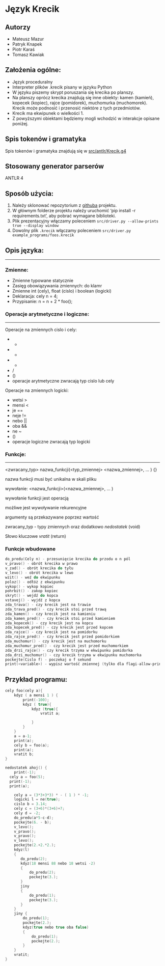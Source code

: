 # Język Krecik

## Autorzy

- Mateusz Mazur
- Patryk Knapek 
- Piotr Karaś
- Tomasz Kawiak

## Założenia ogólne:

- Język proceduralny
- Interpreter plików .krecik pisany w języku Python
- W języku piszemy skrypt poruszania się krecika po planszy.
- Na planszy oprócz krecika znajdują
się inne obiekty: kamen (kamień), kopecek (kopiec), rajce (pomidorek),
muchomurka (muchomorek). Krecik może podnosić i przenosić niektóre z
tych przedmiotów.
- Krecik ma ekwipunek o wielkości 1.
- Z powyższymi obiektami będziemy mogli wchodzić w interakcje opisane poniżej.

## Spis tokenów i gramatyka

Spis tokenów i gramatyka znajdują się w [src/antlr/Krecik.g4](https://github.com/mzsuetam/krecik/blob/master/src/antlr/Krecik.g4)

## Stosowany generator parserów

ANTLR 4

## Sposób użycia:

1. Należy sklonować repozytorium z [githuba](https://github.com/mzsuetam/krecik) projektu.
2. W głównym folderze projektu należy uruchomić ‘pip install -r requirements.txt’, aby pobrać wymagane biblioteki.
3. Plik prezentacyjny włączamy poleceniem `src/driver.py --allow-prints true --display window`
4. Dowolny plik `.krecik` włączamy poleceniem `src/driver.py example_programs/foos.krecik`

## Opis języka:

---

### Zmienne:

- Zmienne typowane statycznie
- Zasięg obowiązywania zmiennych: do klamr
- Zmienne int (cely), float (cislo) i boolean (logicki)
- Deklaracja: cely n = 4;
- Przypisanie: n = n + 2 * foo();

### Operacje arytmetyczne i logiczne:

---

Operacje na zmiennych cislo i cely:

- +
- -
- *
- /
- ()
- operacje arytmetyczne zwracają typ cislo lub cely

Operacje na zmiennych logicki:

- wetsi >
- mensi <
- je ==
- neje !=
- nebo ||
- oba &&
- ne ~
- ()
- operacje logiczne zwracają typ logicki

### Funkcje:

---

<zwracany_typ> nazwa_funkcji(<typ_zmiennej> <nazwa_zmiennej>, … ) {}

nazwa funkcji musi być unikalna w skali pliku

wywołanie: <nazwa_funkcji>(<nazwa_zmiennej>, … )

wywołanie funkcji jest operacją

możliwe jest wywoływanie rekurencyjne

argumenty są przekazywane poprzez wartość

zwracany_typ - typy zmiennych oraz dodatkowo *nedostatek* (void)

Słowo kluczowe *vratit* (return)

### Funkcje wbudowane

```c
do_predu(Cely n) - przesunięcie krecika do przodu o n pól
v_pravo() - obrót krecika w prawo
v_zad() - obrót krecika do tyłu
v_levo() - obrót krecika w lewo
wzit() - weź do ekwipunku
poloz() - odłóż z ekwipunku
vykop() - wykop kopiec
pohrbit() - zakop kopiec
skryt() - wejdź do kopca
vstavej() - wyjdź z kopca
zda_trava() - czy krecik jest na trawie
zda_trava_pred() - czy krecik stoi przed trawą
zda_kamen() - czy krecik jest na kamieniu
zda_kamen_pred() - czy krecik stoi przed kamieniem
zda_kopecek() - czy krecik jest na kopcu
zda_kopecek_pred() - czy krecik jest przed kopcem
zda_rajce() - czy krecik jest na pomidorku
zda_rajce_pred() - czy krecik jest przed pomidorkiem
zda_muchomur() - czy krecik jest na muchomorku
zda_muchomur_pred() - czy krecik jest przed muchomorkiem
zda_drzi_rajce() - czy krecik trzyma w ekwipunku pomidorka
zda_drzi_muchomur() - czy krecik trzyma w ekwipunku muchomorka
pockejte(Cislo f) - poczekaj o f sekund
print(<variable>) - wypisz wartość zmiennej (tylko dla flagi-allow-prints true)
```

## Przykład programu:

```c
cely foo(cely a){
    kdyz ( a mensi 1 ) {
        print(-100);
        kdyz ( true){
            kdyz (true){
                vratit a;

            }
        }
    }
    a = a-1;
    print(a);
    cely b = foo(a);
    print(a);
    vratit b;
}

nedostatek ahoj() {
	print(-1);
  cely a = foo(5);
  print(-1);
  print(a);

	cely a = (3*3+3*3) * - ( 1 ) * -1;
    logicki l = ne(true);
	cislo b = 3.14;
	cely c = (3+6)*(3+6)+7;
    cely d = -2;
	do_predu(a*5-c-d);
	pockejte(6. - b);
	v_levo();
    v_pravo();
    v_pravo();
    v_levo();
	pockejte(2.+2.*2.);
    kdyz(l)
    {
       do_predu(2);
       kdyz(18 mensi 88 nebo 18 wetsi -2)
       {
           do_predu(2);
           pockejte(3.);
       }
       jiny
       {
           do_predu(1);
           pockejte(3.);
       }
    }
    jiny {
        do_predu(1);
        pockejte(2.);
        kdyz(true nebo true oba false)
        {
            do_predu(1);
            pockejte(2.);
        }
    }
    vratit;
}
```
